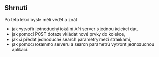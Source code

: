 ## Shrnutí

Po této lekci byste měli vědět a znát

- jak vytvořit jednoduchý lokální API server s jednou kolekcí dat,
- jak pomocí POST dotazu vkládat nové prvky do kolekce,
- jak si předat jednoduché search parametry mezi stránkami,
- jak pomocí lokálního serveru a search parametrů vytvořit jednoduchou aplikaci.
